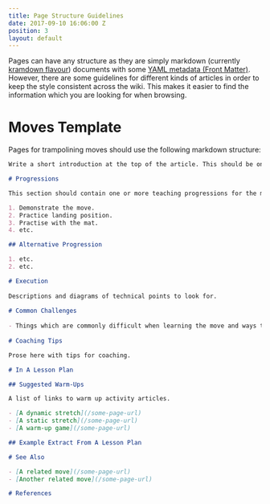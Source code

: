 ```yaml
---
title: Page Structure Guidelines
date: 2017-09-10 16:06:00 Z
position: 3
layout: default
---
```


Pages can have any structure as they are simply markdown (currently [kramdown flavour](https://kramdown.gettalong.org/quickref.html)) documents with some [YAML metadata (Front Matter)](https://jekyllrb.com/docs/frontmatter/). However, there are some guidelines for different kinds of articles in order to keep the style consistent across the wiki. This makes it easier to find the information which you are looking for when browsing.

# Moves Template

Pages for trampolining moves should use the following markdown structure:

````markdown
Write a short introduction at the top of the article. This should be one or more sentences summarising the page.

# Progressions

This section should contain one or more teaching progressions for the move.

1. Demonstrate the move.
2. Practice landing position.
3. Practise with the mat.
4. etc.

## Alternative Progression

1. etc.
2. etc.

# Execution
    
Descriptions and diagrams of technical points to look for.
    
# Common Challenges
    
- Things which are commonly difficult when learning the move and ways to work on improving them.
    
# Coaching Tips

Prose here with tips for coaching.

# In A Lesson Plan

## Suggested Warm-Ups

A list of links to warm up activity articles.

- [A dynamic stretch](/some-page-url)
- [A static stretch](/some-page-url)
- [A warm-up game](/some-page-url)

## Example Extract From A Lesson Plan

# See Also

- [A related move](/some-page-url)
- [Another related move](/some-page-url)

# References

````
    
